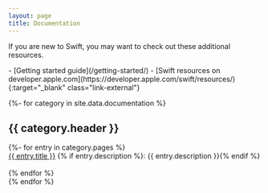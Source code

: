 ```yaml
---
layout: page
title: Documentation
---
```


If you are new to Swift, you may want to check out these additional resources.

<div class="links links-list-nostyle" markdown="1">
- [Getting started guide](/getting-started/)
- [Swift resources on developer.apple.com](https://developer.apple.com/swift/resources/){:target="_blank" class="link-external"}
</div>

{%- for category in site.data.documentation %}
  <h2>
  {{ category.header }}
  </h2>
  <div>
  {%- for entry in category.pages %}
    <div>
    <a href="{{ entry.url }}">{{ entry.title }}</a>
    {% if entry.description %}: {{ entry.description }}{% endif %}
    </div>  
    <br/>
  {% endfor %}
  </div>
{% endfor %}
